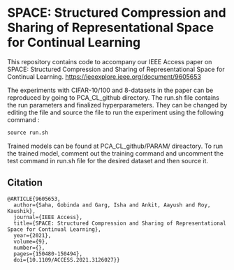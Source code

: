 # SPACE: Structured Compression and Sharing of Representational Space for Continual Learning

This repository contains code to accompany our IEEE Access paper on SPACE: Structured Compression and Sharing of Representational Space for Continual Learning. https://ieeexplore.ieee.org/document/9605653

The experiments with CIFAR-10/100 and 8-datasets in the paper can be reproduced by going to PCA_CL_github directory. The run.sh file contains the run parameters and finalized hyperparameters. They can be changed by editing the file and source the file to run the experiment using the following command : 

```python
source run.sh 
```
Trained models can be found at PCA_CL_github/PARAM/ direactory. To run the trained model, comment out the training command and uncomment the test command in run.sh file for the desired dataset and then source it. 

## Citation 
```
@ARTICLE{9605653,
  author={Saha, Gobinda and Garg, Isha and Ankit, Aayush and Roy, Kaushik},
  journal={IEEE Access}, 
  title={SPACE: Structured Compression and Sharing of Representational Space for Continual Learning}, 
  year={2021},
  volume={9},
  number={},
  pages={150480-150494},
  doi={10.1109/ACCESS.2021.3126027}}
```
